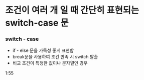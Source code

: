 # 조건이 여러 개 일 때 간단히 표현되는 switch-case 문

### switch - case 

- if - else 문을 가독성 좋게 표현함
- break문을 사용하여 조건 만족 시 switch 탈출
- 비교 조건이 특정한 값이나 문자열인 경우

1:55